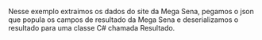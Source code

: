 Nesse exemplo extraimos os dados do site da Mega Sena, pegamos o json que popula os campos de resultado da Mega Sena e deserializamos o resultado para uma classe C# chamada Resultado.
